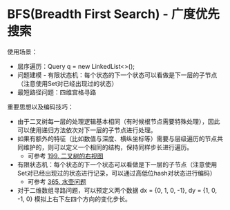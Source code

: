 # BFS(Breadth First Search) - 广度优先搜索


使用场景：
- 层序遍历：Query<Node> q = new LinkedList<>();
- 问题建模 - 有限状态机：每个状态的下一个状态可以看做是下一层的子节点（注意使用Set对已经出现过的状态）
- 最短路径问题：四维宫格寻路


重要思想以及编码技巧：
- 由于二叉树每一层的处理逻辑基本相同（有时候根节点需要特殊处理），因此可以使用递归方法依次对下一层的子节点进行处理。
- 如果有额外的特征（比如数值与深度、横纵坐标等）需要与层级遍历的节点共同维护的，则可以定义一个相同的结构，保持同样步长进行遍历。
  - 可参考 [199. 二叉树的右视图](https://leetcode.cn/problems/binary-tree-right-side-view/description/)
- 有限状态机：每个状态的下一个状态可以看做是下一层的子节点（注意使用Set对已经出现过的状态进行记录，可以通过高低位hash对状态进行编码）
  - 可参考 [365. 水壶问题](https://leetcode.cn/problems/water-and-jug-problem/description/)
- 对于二维数组寻路问题，可以预定义两个数据 dx = {0, 1, 0, -1}, dy = {1, 0, -1, 0} 模拟上右下左四个方向的变化步长。



